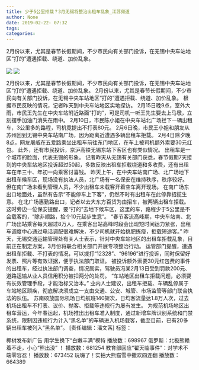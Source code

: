 ```yaml
---
title: 少于5公里拒载？3月无锡将整治出租车乱象_江苏频道
author: None
date: 2019-02-22- 07:32
tags: 
categories: 
---
```

2月份以来，尤其是春节长假期间，不少市民向有关部门投诉，在无锡中央车站地区“打的”遭遇拒载、绕道、加价乱象。
<!-- more -->
                
<img align="center" border="0" src="http://p1.ifengimg.com/a/2019_08/4332b799f20b068_size65_w685_h380.jpg" />
                
<img align="center" border="0" src="http://p2.ifengimg.com/a/2016/0810/204c433878d5cf9size1_w16_h16.png" />
            
2月份以来，尤其是春节长假期间，不少市民向有关部门投诉，在无锡中央车站地区“打的”遭遇拒载、绕道、加价乱象。
2月份以来，尤其是春节长假期间，不少市民向有关部门投诉，在无锡中央车站地区“打的”遭遇拒载、绕道、加价乱象。
根据市民反映的情况，记者昨天到中央车站地区实地探访。
2月15日晚9点，室外大雨，市民王先生在中央车站附近路面“打的”，可是司机一听王先生要去上马墩，立刻摆手加油门消失在雨中。
2月10日，市民陈小姐在中央车站北广场拦下一辆出租车，3公里多的路程，司机竟提出不打表80元。
2月6日晚，市民王小姐和朋友从苏州回到无锡中央车站南广场，因为距离近遭遇多辆出租车拒载。
2月4日除夕晚8点，网友屠威在五爱路乘坐出租车前往东门地区，在车上被司机额外索要30元红包。
此外，还有市民投诉，京沪高铁无锡东站下客区也有类似情况。
出租车是一个城市的脸面，代表无锡的形象。
记者昨天从无锡有关部门获悉，春节假期7天接到的中央车站地区投诉超过50起，多数反映出租车拒载绕道和多收费，还有出租车在年三十、年初一向乘客讨喜钱。
昨天上午，在中央车站南广场、北广场地下出租车候车区，现场没有执法人员，北广场有一名保安在维持秩序，秩序较好。
但在南广场未看到管理人员，不少出租车未载客开着空车离开现场。
在南广场东出口地面处，虽然有告示“不能停车上下客”，仍然不时有出租车在此停靠招揽生意。
在北广场惠勤路出口，记者以去大东方百货为由招车，被两辆出租车拒载。
这时旁边一位保安提醒，要“打的”去地下候车区，这里的车，路程少于5公里是不会载客的，“除非顺路，捡个10元起步生意”。
“春节客流高峰期，中央车站南、北广场出站乘客每天超过8万人，在乘客出站高峰时段会出现短时间运力紧张，出租车调度中心通过电话调配很难解决，不少司机就开始挑肥拣瘦，拒载短途客。”
昨天，无锡交通运输管理处有关人士表示，针对中央车站地区的出租车拒载乱象，目前正在制定方案，3月份将联合相关部门开展专项整治行动。
运管部门提醒，遭遇出租车拒载、不打表的情况，可以拨打“12328”、“96196”进行投诉，同时保留好发票、照片等有效证据，便于执法部门取证。
被投诉额外索要30元红包费的事件的出租车，经过执法部门调查，情况属实，驾驶员冯某2月13日受到罚款200元、道路运输从业人员信用积分被扣两分的处罚。
“车站地区出租车拒载问题，必须要有长效管理手段，才能治标又治本。”
业内人士建议，出租车拒载、车辆乱停属于车站地区顽疾，彻底解决须成立一支由交通、公安、城管、市场监管等部门联合执法的队伍。
苏南硕放国际机场日均航班140架次，日均客流量达1.8万人次，过去机场出租车不打表、议价、抛客、拒载等违规行为屡有发生。
为规范机场地区出租车营运，今年春运起，机场推出出租车准入制度，通过新增车牌识别系统和门禁系统，限制因违规行为计入“黑名单”的车辆进入机场载客，截至目前，已有20多辆出租车被列入“黑名单”。
[责任编辑：潘文茜]
标签：
 
 
             
椰树发布新广告 用学生换下“白嫩丰满”模特
播放数：698967
俄罗斯：北极熊赖着不走，小心“熊出没” ！
播放数：681254
教育部回应“翟天临事件”：对学术不端零容忍！
播放数：673452
玩嗨了！实拍大熊猫雪中撒欢四连翻
播放数：664389

